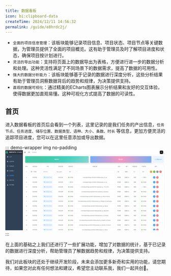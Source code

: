 ```yaml
---
title: 数据看板
icon: bi:clipboard-data
createTime: 2024/12/11 14:56:32
permalink: /guide/e8hrdc2j/
---
```


- `全面的项目信息管理`：该板块能够记录项目信息、项目状态、项目节点等关键数据，为管理员提供了全面的项目概览。这有助于管理员及时了解项目进度和状态，确保项目按计划进行。
- `灵活的导出功能`：支持将页面上的数据导出为表格，方便进行进一步的数据分析和处理。这种灵活性满足了不同场景下的数据需求，提高了数据的可用性。
- `强大的数据分析能力`：该板块能够基于记录的数据进行深度分析，这些分析结果有助于管理员洞察数据背后的趋势和规律，为决策提供支持。
- `直观的数据可视化`：通过精美的ECharts图表展示分析结果和友好的交互体验，使得数据更加直观易懂。这种可视化方式提高了数据的可读性。

## 首页

进入数据看板的首页后会看到一个列表，这里记录的是我们任务的产出信息，`任务节点、任务进度、储存位置、数据类型、语种、大小、条数、时长`
等信息，更加方便灵活的追踪项目进度，您可以在这里任意添加或导出数据。

::: demo-wrapper img no-padding
![数据看板](/data-board/data-board.png)
:::

在上面的基础之上我们还进行了一些扩展功能，增加了对数据的统计，基于已记录的数据进行深度分析，帮助管理员了解数据趋势和规律，为决策提供支持。

<ImageCard
  image="/data-board/data-board.gif"
  title="整体统计"
  description="基于项目跟踪记录表来进行的整体统计，助力了解数据变化和趋势，推动业务决策，了解整体数据情况。"
  href="/"
  author="yuanshaohang"
  date="2024/05/21"
/>

我们对此板块的还处于继续开发阶段，未来会添加更多新奇和实用的功能，请您期待，如果您对此有任何想法和建议，希望您主动联系我，我们一起共创:handshake:。
